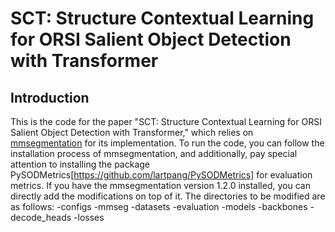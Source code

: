 # SCT: Structure Contextual Learning for ORSI Salient Object Detection with Transformer
## Introduction

This is the code for the paper "SCT: Structure Contextual Learning for ORSI Salient Object Detection with Transformer," which relies on [mmsegmentation](https://github.com/open-mmlab/mmsegmentation) for its implementation.
To run the code, you can follow the installation process of mmsegmentation, and additionally, pay special attention to installing the package PySODMetrics[https://github.com/lartpang/PySODMetrics] for evaluation metrics. If you have the mmsegmentation version 1.2.0 installed, you can directly add the modifications on top of it.
The directories to be modified are as follows:
-configs
-mmseg
  -datasets
  -evaluation
  -models
    -backbones
    -decode_heads
    -losses
